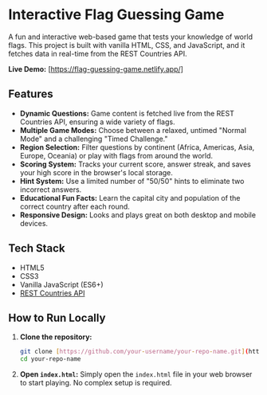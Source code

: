 # Interactive Flag Guessing Game

A fun and interactive web-based game that tests your knowledge of world flags. This project is built with vanilla HTML, CSS, and JavaScript, and it fetches data in real-time from the REST Countries API.

**Live Demo:** [https://flag-guessing-game.netlify.app/]

## Features

-   **Dynamic Questions:** Game content is fetched live from the REST Countries API, ensuring a wide variety of flags.
-   **Multiple Game Modes:** Choose between a relaxed, untimed "Normal Mode" and a challenging "Timed Challenge."
-   **Region Selection:** Filter questions by continent (Africa, Americas, Asia, Europe, Oceania) or play with flags from around the world.
-   **Scoring System:** Tracks your current score, answer streak, and saves your high score in the browser's local storage.
-   **Hint System:** Use a limited number of "50/50" hints to eliminate two incorrect answers.
-   **Educational Fun Facts:** Learn the capital city and population of the correct country after each round.
-   **Responsive Design:** Looks and plays great on both desktop and mobile devices.

## Tech Stack

-   HTML5
-   CSS3
-   Vanilla JavaScript (ES6+)
-   [REST Countries API](https://restcountries.com/)

## How to Run Locally

1.  **Clone the repository:**
    ```bash
    git clone [https://github.com/your-username/your-repo-name.git](https://github.com/your-username/your-repo-name.git)
    cd your-repo-name
    ```
2.  **Open `index.html`:**
    Simply open the `index.html` file in your web browser to start playing. No complex setup is required.

